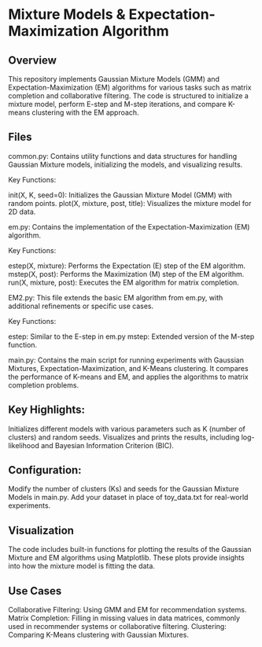 # Mixture Models & Expectation-Maximization Algorithm

## Overview
This repository implements Gaussian Mixture Models (GMM) and Expectation-Maximization (EM) algorithms for various tasks such as matrix completion and collaborative filtering. The code is structured to initialize a mixture model, perform E-step and M-step iterations, and compare K-means clustering with the EM approach.

## Files
common.py: Contains utility functions and data structures for handling Gaussian Mixture models, initializing the models, and visualizing results.

Key Functions:

init(X, K, seed=0): Initializes the Gaussian Mixture Model (GMM) with random points.
plot(X, mixture, post, title): Visualizes the mixture model for 2D data.

em.py: Contains the implementation of the Expectation-Maximization (EM) algorithm.

Key Functions:

estep(X, mixture): Performs the Expectation (E) step of the EM algorithm.
mstep(X, post): Performs the Maximization (M) step of the EM algorithm.
run(X, mixture, post): Executes the EM algorithm for matrix completion.


EM2.py: This file extends the basic EM algorithm from em.py, with additional refinements or specific use cases.

Key Functions:

estep: Similar to the E-step in em.py
mstep: Extended version of the M-step function.


main.py: Contains the main script for running experiments with Gaussian Mixtures, Expectation-Maximization, and K-Means clustering. It compares the performance of K-means and EM, and applies the algorithms to matrix completion problems.

## Key Highlights:

Initializes different models with various parameters such as K (number of clusters) and random seeds.
Visualizes and prints the results, including log-likelihood and Bayesian Information Criterion (BIC).

## Configuration:

Modify the number of clusters (Ks) and seeds for the Gaussian Mixture Models in main.py.
Add your dataset in place of toy_data.txt for real-world experiments.

## Visualization
The code includes built-in functions for plotting the results of the Gaussian Mixture and EM algorithms using Matplotlib. These plots provide insights into how the mixture model is fitting the data.

## Use Cases
Collaborative Filtering: Using GMM and EM for recommendation systems.
Matrix Completion: Filling in missing values in data matrices, commonly used in recommender systems or collaborative filtering.
Clustering: Comparing K-Means clustering with Gaussian Mixtures.
